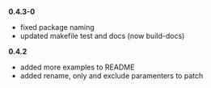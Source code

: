 **0.4.3-0**

* fixed package naming
* updated makefile test and docs (now build-docs)

**0.4.2**

* added more examples to README
* added rename, only and exclude paramenters to patch